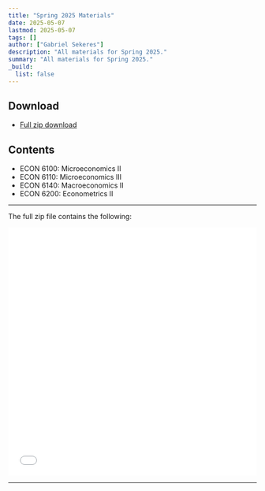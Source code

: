 ```yaml
---
title: "Spring 2025 Materials" 
date: 2025-05-07
lastmod: 2025-05-07
tags: []
author: ["Gabriel Sekeres"]
description: "All materials for Spring 2025." 
summary: "All materials for Spring 2025." 
_build:
  list: false
---
```


## Download

- [Full zip download](/resources/private/spr_2025/materials_spr_2025.zip)

## Contents

- ECON 6100: Microeconomics II
- ECON 6110: Microeconomics III
- ECON 6140: Macroeconomics II
- ECON 6200: Econometrics II

---

The full zip file contains the following:

<div style="position: relative; padding-bottom: 100%; height: 0; overflow: hidden;">
    <iframe src="/resources/private/spr_2025/materials_spr_2025/usage.pdf" 
            style="position: absolute; top: 0; left: 0; width: 100%; height: 100%; border: none;">
    </iframe>
</div>

---


